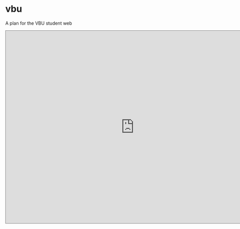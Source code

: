 # vbu
A plan for the VBU student web

<iframe src="https://calendar.google.com/calendar/embed?height=600&amp;wkst=2&amp;bgcolor=%23D50000&amp;ctz=Asia%2FKolkata&amp;src=dmJ1LmNhbGVuZGFyQGdtYWlsLmNvbQ&amp;color=%23039BE5&amp;showTitle=0&amp;showPrint=0&amp;showTabs=1&amp;showCalendars=1&amp;mode=AGENDA" style="border:solid 1px #777" width="800" height="600" frameborder="0" scrolling="no"></iframe>
